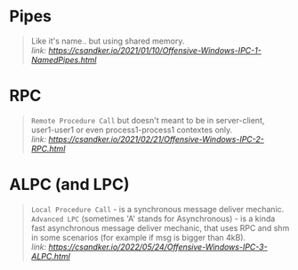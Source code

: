 # Pipes
> Like it's name.. but using shared memory. <br>
*link: https://csandker.io/2021/01/10/Offensive-Windows-IPC-1-NamedPipes.html*

# RPC
> `Remote Procedure Call` but doesn't meant to be in server-client, user1-user1 or even process1-process1 contextes only. <br>
*link: https://csandker.io/2021/02/21/Offensive-Windows-IPC-2-RPC.html*

# ALPC (and LPC)
> `Local Procedure Call` - is a synchronous message deliver mechanic. <br>
> `Advanced LPC` (sometimes 'A' stands for Asynchronous) - is a kinda fast asynchronous message deliver mechanic, that uses RPC and shm in some scenarios (for example if msg is bigger than 4kB). <br>
*link: https://csandker.io/2022/05/24/Offensive-Windows-IPC-3-ALPC.html*

